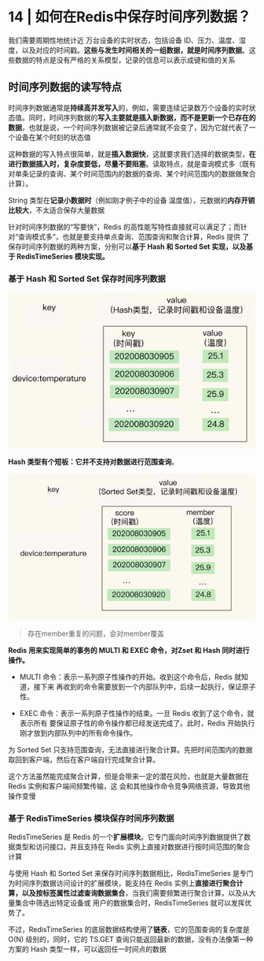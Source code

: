 # 14 | 如何在Redis中保存时间序列数据？

我们需要周期性地统计近 万台设备的实时状态，包括设备 ID、压力、温度、湿度，以及对应的时间戳。**这些与发生时间相关的一组数据，就是时间序列数据**。这些数据的特点是没有严格的关系模型，记录的信息可以表示成键和值的关系

## 时间序列数据的读写特点

时间序列数据通常是**持续高并发写入**的，例如，需要连续记录数万个设备的实时状态值。同时，时间序列数据的**写入主要就是插入新数据，而不是更新一个已存在的数据**，也就是说，一个时间序列数据被记录后通常就不会变了，因为它就代表了一个设备在某个时刻的状态值

这种数据的写入特点很简单，就是**插入数据快**，这就要求我们选择的数据类型，**在进行数据插入时，复杂度要低，尽量不要阻塞**。读取特点，就是查询模式多（既有对单条记录的查询、某个时间范围内的数据的查询、某个时间范围内的数据做聚合计算）。

String 类型在**记录小数据时**（例如刚才例子中的设备 温度值），元数据的**内存开销比较大**，不太适合保存大量数据

针对时间序列数据的“写要快”，Redis 的高性能写特性直接就可以满足了；而针对“查询模式多”，也就是要支持单点查询、范围查询和聚合计算，Redis 提供 了保存时间序列数据的两种方案，分别可以**基于 Hash 和 Sorted Set 实现，以及基于 RedisTimeSeries 模块实现。**

### 基于 Hash 和 Sorted Set 保存时间序列数据

![image-20231020142414614](./14_如何在Redis中保存时间序列数据？.assets/image-20231020142414614.png)

**Hash 类型有个短板：它并不支持对数据进行范围查询**。

![image-20231020142526314](./14_如何在Redis中保存时间序列数据？.assets/image-20231020142526314.png)

> 存在member重复的问题，会对member覆盖

 **Redis 用来实现简单的事务的 MULTI 和 EXEC 命令，对Zset 和 Hash 同时进行操作。**

* MULTI 命令：表示一系列原子性操作的开始。收到这个命令后，Redis 就知道，接下来 再收到的命令需要放到一个内部队列中，后续一起执行，保证原子性。

*  EXEC 命令：表示一系列原子性操作的结束。一旦 Redis 收到了这个命令，就表示所有 要保证原子性的命令操作都已经发送完成了。此时，Redis 开始执行刚才放到内部队列中的所有命令操作。

为 Sorted Set 只支持范围查询，无法直接进行聚合计算。先把时间范围内的数据取回到客户端，然后在客户端自行完成聚合计算。

这个方法虽然能完成聚合计算，但是会带来一定的潜在风险，也就是大量数据在 Redis 实例和客户端间频繁传输，这 会和其他操作命令竞争网络资源，导致其他操作变慢

### 基于 RedisTimeSeries 模块保存时间序列数据

RedisTimeSeries 是 Redis 的一个**扩展模块**。它专门面向时间序列数据提供了数据类型和访问接口，并且支持在 Redis 实例上直接对数据进行按时间范围的聚合计算

与使用 Hash 和 Sorted Set 来保存时间序列数据相比，RedisTimeSeries 是专门为时间序列数据访问设计的扩展模块，能支持在 Redis 实例上**直接进行聚合计算，以及按标签属性过滤查询数据集合**，当我们需要频繁进行聚合计算，以及从大量集合中筛选出特定设备或 用户的数据集合时，RedisTimeSeries 就可以发挥优势了。

不过，RedisTimeSeries 的底层数据结构使用了**链表**，它的范围查询的复杂度是 O(N) 级别的，同时，它的 TS.GET 查询只能返回最新的数据，没有办法像第一种方案的 Hash 类型一样，可以返回任一时间点的数据

































































